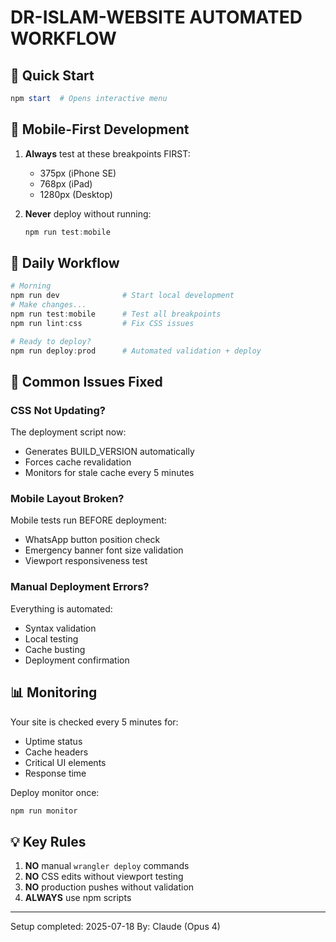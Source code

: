 # DR-ISLAM-WEBSITE AUTOMATED WORKFLOW

## 🚀 Quick Start
```powershell
npm start  # Opens interactive menu
```

## 📱 Mobile-First Development
1. **Always** test at these breakpoints FIRST:
   - 375px (iPhone SE)
   - 768px (iPad)
   - 1280px (Desktop)

2. **Never** deploy without running:
   ```powershell
   npm run test:mobile
   ```

## 🔧 Daily Workflow
```powershell
# Morning
npm run dev              # Start local development
# Make changes...
npm run test:mobile      # Test all breakpoints
npm run lint:css         # Fix CSS issues

# Ready to deploy?
npm run deploy:prod      # Automated validation + deploy
```

## 🐛 Common Issues Fixed

### CSS Not Updating?
The deployment script now:
- Generates BUILD_VERSION automatically
- Forces cache revalidation
- Monitors for stale cache every 5 minutes

### Mobile Layout Broken?
Mobile tests run BEFORE deployment:
- WhatsApp button position check
- Emergency banner font size validation
- Viewport responsiveness test

### Manual Deployment Errors?
Everything is automated:
- Syntax validation
- Local testing
- Cache busting
- Deployment confirmation

## 📊 Monitoring
Your site is checked every 5 minutes for:
- Uptime status
- Cache headers
- Critical UI elements
- Response time

Deploy monitor once:
```powershell
npm run monitor
```

## 💡 Key Rules
1. **NO** manual `wrangler deploy` commands
2. **NO** CSS edits without viewport testing  
3. **NO** production pushes without validation
4. **ALWAYS** use npm scripts

---
Setup completed: 2025-07-18
By: Claude (Opus 4)
